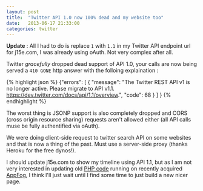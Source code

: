 ```yaml
---
layout: post
title:  "Twitter API 1.0 now 100% dead and my website too"
date:   2013-06-17 21:33:00
categories: twitter
---
```


**Update** : All I had to do is replace `1` with `1.1` in my Twitter API endpoint
url for j15e.com, I was already using oAuth. Not very complex after all.

Twitter *gracefully* dropped dead support of API 1.0, your calls are now being
served a `410 GONE` http answer with the folloing explaination :


{% highlight json %}
{"errors":
  [
    {
      "message": "The Twitter REST API v1 is no longer active. Please migrate to API v1.1. https://dev.twitter.com/docs/api/1.1/overview.",
      "code": 68
    }
  ]
}
{% endhighlight %}

The worst thing is JSONP support is also completely dropped and CORS
(cross origin resource sharing) requests aren't allowed either
(all API calls muse be fully authentified via oAuth).

We were doing client-side request to twitter search API on some websites and that is now a thing
of the past. Must use a server-side proxy (thanks Heroku for the free dynos!).

I should update j15e.com to show my timeline using API 1.1, but as I am not very interested in
updating old [PHP code][j15-github] running on recently acquired [AppFog][appfog],
I think I'll just wait until I find some time to just build a new nicer page.

[j15-github]: https://github.com/j15e/j15e.com
[appfog]: https://www.appfog.com/savvis/